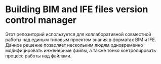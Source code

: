# Building BIM and IFE files version control manager

Этот репозиторий используется для коллаборативной совместной работы над единым типовым проектом знания в форматах BIM и IFE. Данное решение позволяет нескольким людям одновременно модифицировать инженерные файлы, а также тонко контролировать процесс работы над файлами.


